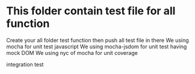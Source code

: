 # This folder contain test file for all function
Create your all folder test function then push all test file in there
We using mocha for unit test javascript
We using mocha-jsdom for unit test having mock DOM
We using nyc of mocha for unit coverage


integration test